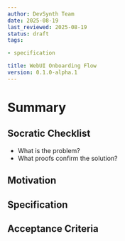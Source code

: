 ```yaml
---
author: DevSynth Team
date: 2025-08-19
last_reviewed: 2025-08-19
status: draft
tags:

- specification

title: WebUI Onboarding Flow
version: 0.1.0-alpha.1
---
```


<!--
Required metadata fields:
- author: document author
- date: creation date
- last_reviewed: last review date
- status: draft | review | published
- tags: search keywords
- title: short descriptive name
- version: specification version
-->

# Summary

## Socratic Checklist
- What is the problem?
- What proofs confirm the solution?

## Motivation

## Specification

## Acceptance Criteria

